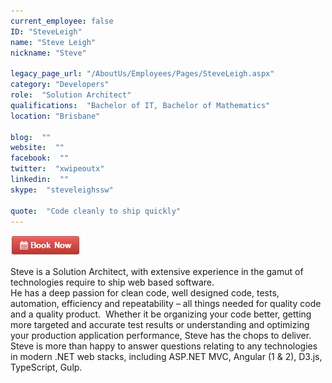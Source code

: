 ```yaml
---
current_employee: false
ID: "SteveLeigh"
name: "Steve Leigh"
nickname: "Steve"

legacy_page_url: "/AboutUs/Employees/Pages/SteveLeigh.aspx"
category: "Developers"
role:  "Solution Architect"
qualifications:  "Bachelor of IT, Bachelor of Mathematics"
location: "Brisbane"

blog:  ""
website:  ""
facebook:  ""
twitter:  "xwipeoutx"
linkedin:  ""
skype:  "steveleighssw"

quote:  "Code cleanly to ship quickly"
---
```


[![BookNow.png](./Images/Bio/BookNow.png)](http://veethere.com/With/SteveLeigh)  

<div>Steve is a Solution Architect, with extensive experience in the gamut of technologies require to ship web based software.</div><div><div>

   </div><div>He has a deep passion for clean code, well designed code, tests, automation, efficiency and repeatability – all things needed for quality code and a quality product.  Whether it be organizing your code better, getting more targeted and accurate test results or understanding and optimizing your production application performance, Steve has the chops to deliver.  
</div><div>

   </div>Steve is more than happy to answer questions relating to any technologies in modern .NET web stacks, including ASP.NET MVC, Angular (1 & 2), D3.js, TypeScript, Gulp.</div>